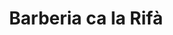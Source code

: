 ---
title: "Barberia ca la Rifà"
url: /vilanova-i-la-geltru/barberia-ca-la-rifa/
shop: peluquería
---